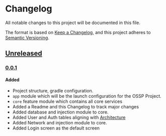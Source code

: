 # Changelog
All notable changes to this project will be documented in this file.

The format is based on [Keep a Changelog](https://keepachangelog.com/en/1.0.0/),
and this project adheres to [Semantic Versioning](https://semver.org/spec/v2.0.0.html).

## [Unreleased]
### [0.0.1]

#### Added
- Project structure, gradle configuration.
- `app` module which will be the launch configuration for the OSSP Project.
- `core` feature module which contains all core services
- Added a Readme and this Changelog to track major changes
- Added database and injection module to core.
- Added User and Auth tables aligning with [Architecture]
- Added Network and injection module to core.
- Added Login screen as the default screen

[Unreleased]: https://github.com/CCorrado/ssw690ossmgmt/tree/master/android
[0.0.1]: https://github.com/CCorrado/ssw690ossmgmt/tree/master/android
[Architecture]: https://github.com/CCorrado/ssw690ossmgmt/blob/master/ossp_arch.png